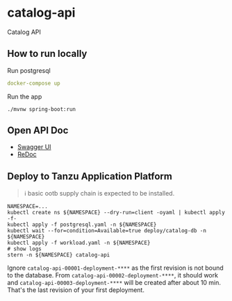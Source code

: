 # catalog-api
Catalog API

## How to run locally

Run postgresql

```yaml
docker-compose up
```

Run the app

```
./mvnw spring-boot:run
```

## Open API Doc

* [Swagger UI](https://petstore.swagger.io/?url=https://raw.githubusercontent.com/spring-socks/catalog-api/main/src/main/resources/static/openapi/doc.yml)
* [ReDoc](https://redocly.github.io/redoc/?url=https://raw.githubusercontent.com/spring-socks/catalog-api/main/src/main/resources/static/openapi/doc.yml)

## Deploy to Tanzu Application Platform

> ℹ️ basic ootb supply chain is expected to be installed.

```
NAMESPACE=...
kubectl create ns ${NAMESPACE} --dry-run=client -oyaml | kubectl apply -f-
kubectl apply -f postgresql.yaml -n ${NAMESPACE}
kubectl wait --for=condition=Available=true deploy/catalog-db -n ${NAMESPACE}
kubectl apply -f workload.yaml -n ${NAMESPACE}
# show logs
stern -n ${NAMESPACE} catalog-api
```

Ignore `catalog-api-00001-deployment-****` as the first revision is not bound to the database.
From `catalog-api-00002-deployment-****`, it should work and  `catalog-api-00003-deployment-****` will be created after about 10 min. That's the last revision of your first deployment.